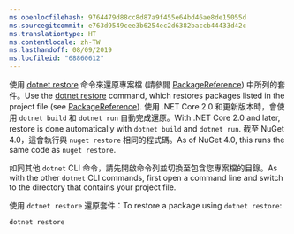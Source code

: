 ```yaml
---
ms.openlocfilehash: 9764479d88cc8d87a9f455e64bd46ae8de15055d
ms.sourcegitcommit: e763d9549cee3b6254ec2d6382baccb44433d42c
ms.translationtype: HT
ms.contentlocale: zh-TW
ms.lasthandoff: 08/09/2019
ms.locfileid: "68860612"
---
```

<span data-ttu-id="326ee-101">使用 [dotnet restore](/dotnet/core/tools/dotnet-restore?tabs=netcore2x) 命令來還原專案檔 (請參閱 [PackageReference](../../consume-packages/package-references-in-project-files.md)) 中所列的套件。</span><span class="sxs-lookup"><span data-stu-id="326ee-101">Use the [dotnet restore](/dotnet/core/tools/dotnet-restore?tabs=netcore2x) command, which restores packages listed in the project file (see [PackageReference](../../consume-packages/package-references-in-project-files.md)).</span></span> <span data-ttu-id="326ee-102">使用 .NET Core 2.0 和更新版本時，會使用 `dotnet build` 和 `dotnet run` 自動完成還原。</span><span class="sxs-lookup"><span data-stu-id="326ee-102">With .NET Core 2.0 and later, restore is done automatically with `dotnet build` and `dotnet run`.</span></span> <span data-ttu-id="326ee-103">截至 NuGet 4.0，這會執行與 `nuget restore` 相同的程式碼。</span><span class="sxs-lookup"><span data-stu-id="326ee-103">As of NuGet 4.0, this runs the same code as `nuget restore`.</span></span>

<span data-ttu-id="326ee-104">如同其他 `dotnet` CLI 命令，請先開啟命令列並切換至包含您專案檔的目錄。</span><span class="sxs-lookup"><span data-stu-id="326ee-104">As with the other `dotnet` CLI commands, first open a command line and switch to the directory that contains your project file.</span></span>

<span data-ttu-id="326ee-105">使用 `dotnet restore` 還原套件：</span><span class="sxs-lookup"><span data-stu-id="326ee-105">To restore a package using `dotnet restore`:</span></span>

```cli
dotnet restore 
```